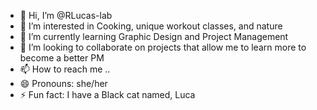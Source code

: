 - 👋 Hi, I’m @RLucas-lab
- 👀 I’m interested in Cooking, unique workout classes, and nature
- 🌱 I’m currently learning Graphic Design and Project Management
- 💞️ I’m looking to collaborate on projects that allow me to learn more to become a better PM
- 📫 How to reach me ..
- 😄 Pronouns: she/her
- ⚡ Fun fact: I have a Black cat named, Luca

<!---
RLucas-lab/RLucas-lab is a ✨ special ✨ repository because its `README.md` (this file) appears on your GitHub profile.
You can click the Preview link to take a look at your changes.
--->
